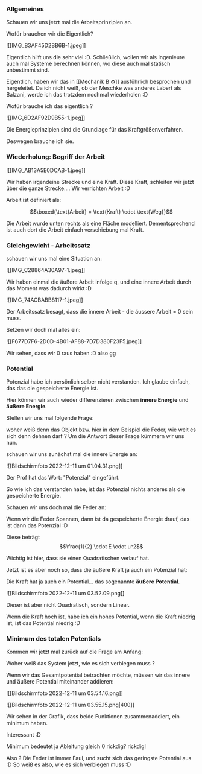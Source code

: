 ### Allgemeines
Schauen wir uns jetzt mal die Arbeitsprinzipien an.

Wofür brauchen wir die Eigentlich?

![[IMG_B3AF45D2BB6B-1.jpeg]]

Eigentlich hilft uns die sehr viel :D. Schließlich, wollen wir als Ingenieure auch mal Systeme berechnen können, wo diese auch mal statisch unbestimmt sind.

Eigentlich, haben wir das in [[Mechanik B ⚙️]] ausführlich besprochen und hergeleitet. Da ich nicht weiß, ob der Meschke was anderes Labert als Balzani, werde ich das trotzdem nochmal wiederholen :D

Wofür brauche ich das eigentlich ?

![[IMG_6D2AF92D9B55-1.jpeg]]

Die Energieprinzipien sind die Grundlage für das Kraftgrößenverfahren.

Deswegen brauche ich sie.

### Wiederholung: Begriff der Arbeit
![[IMG_AB13A5E0DCAB-1.jpeg]]

Wir haben irgendeine Strecke und eine Kraft. Diese Kraft, schleifen wir jetzt über die ganze Strecke.... Wir verrichten Arbeit :D

Arbeit ist definiert als:

$$\boxed{\text{Arbeit} = \text{Kraft} \cdot \text{Weg}}$$

Die Arbeit wurde unten rechts als eine Fläche modelliert. Dementsprechend ist auch dort die Arbeit einfach verschiebung mal Kraft.

### Gleichgewicht - Arbeitssatz
schauen wir uns mal eine Situation an:

![[IMG_C28864A30A97-1.jpeg]]

Wir haben einmal die äußere Arbeit infolge q, und eine innere Arbeit durch das Moment was dadurch wirkt :D

![[IMG_74ACBABB8117-1.jpeg]]

Der Arbeitssatz besagt, dass die innere Arbeit - die äussere Arbeit = 0 sein muss.

Setzen wir doch mal alles ein:

![[F677D7F6-2D0D-4B01-AF88-7D7D380F23F5.jpeg]]

Wir sehen, dass wir 0 raus haben :D also gg

### Potential
Potenzial habe ich persönlich selber nicht verstanden. Ich glaube einfach, das das die gespeicherte Energie ist.

Hier können wir auch wieder differenzieren zwischen **innere Energie** und **äußere Energie**.

Stellen wir uns mal folgende Frage:

woher weiß denn das Objekt bzw. hier in dem Beispiel die Feder, wie weit es sich denn dehnen darf ? Um die Antwort dieser Frage kümmern wir uns nun.

schauen wir uns zunächst mal die innere Energie an:

![[Bildschirm­foto 2022-12-11 um 01.04.31.png]]

Der Prof hat das Wort: "Potenzial" eingeführt.

So wie ich das verstanden habe, ist das Potenzial nichts anderes als die gespeicherte Energie.

Schauen wir uns doch mal die Feder an:

Wenn wir die Feder Spannen, dann ist da gespeicherte Energie drauf, das ist dann das Potenzial :D

Diese beträgt $$\frac{1}{2} \cdot E \cdot u^2$$

Wichtig ist hier, dass sie einen Quadratischen verlauf hat.


Jetzt ist es aber noch so, dass die äußere Kraft ja auch ein Potenzial hat:

Die Kraft hat ja auch ein Potential... das sogenannte **äußere Potential**.

![[Bildschirm­foto 2022-12-11 um 03.52.09.png]]

Dieser ist aber nicht Quadratisch, sondern Linear.

Wenn die Kraft hoch ist, habe ich ein hohes Potential, wenn die Kraft niedrig ist, ist das Potential niedrig :D


### Minimum des totalen Potentials
Kommen wir jetzt mal zurück auf die Frage am Anfang:

Woher weiß das System jetzt, wie es sich verbiegen muss ?

Wenn wir das Gesamtpotential betrachten möchte, müssen wir das innere und äußere Potential miteinander addieren:

![[Bildschirm­foto 2022-12-11 um 03.54.16.png]]

![[Bildschirm­foto 2022-12-11 um 03.55.15.png|400]]

Wir sehen in der Grafik, dass beide Funktionen zusammenaddiert, ein minimum haben.

Interessant :D

Minimum bedeutet ja Ableitung gleich 0 rickdig? rickdig!

Also ? Die Feder ist immer Faul, und sucht sich das geringste Potential aus :D So weiß es also, wie es sich verbiegen muss :D


